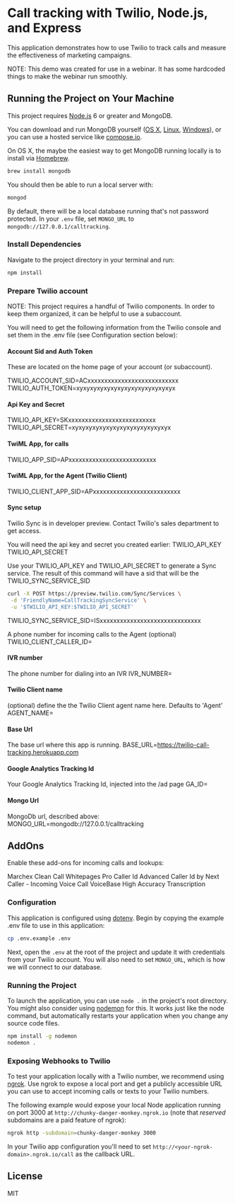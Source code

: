 # Call tracking with Twilio, Node.js, and Express

This application demonstrates how to use Twilio to track calls and measure the effectiveness of marketing campaigns.

NOTE:  This demo was created for use in a webinar.  It has some hardcoded things to make the webinar run smoothly.


## Running the Project on Your Machine

This project requires [Node.js](http://nodejs.org/) 6 or greater and MongoDB.

You can download and run MongoDB
yourself ([OS X](http://docs.mongodb.org/manual/tutorial/install-mongodb-on-os-x/),
[Linux](http://docs.mongodb.org/manual/tutorial/install-mongodb-on-ubuntu/),
[Windows](http://docs.mongodb.org/manual/tutorial/install-mongodb-on-windows/)),
or you can use a hosted service like
[compose.io](https://www.compose.io/).

On OS X, the maybe the easiest way to get MongoDB running locally is to install
via [Homebrew](http://brew.sh/).

```bash
brew install mongodb
```

You should then be able to run a local server with:

```bash
mongod
```

By default, there will be a local database running that's not password protected.
In your `.env` file, set `MONGO_URL` to `mongodb://127.0.0.1/calltracking`.

### Install Dependencies

Navigate to the project directory in your terminal and run:

```bash
npm install
```

### Prepare Twilio account

NOTE: This project requires a handful of Twilio components.  In order to keep them organized, it can be helpful to use a subaccount.

You will need to get the following information from the Twilio console and set them in the .env file (see Configuration section below):

#### Account Sid and Auth Token
These are located on the home page of your account (or subaccount).

TWILIO_ACCOUNT_SID=ACxxxxxxxxxxxxxxxxxxxxxxxxxxx
TWILIO_AUTH_TOKEN=xyxyxyxyxyxyxyxyxyxyxyxyxyxyx

#### Api Key and Secret

TWILIO_API_KEY=SKxxxxxxxxxxxxxxxxxxxxxxxxxx
TWILIO_API_SECRET=xyxyxyxyxyxyxyxyxyxyxyxyxyxyx

#### TwiML App, for calls
TWILIO_APP_SID=APxxxxxxxxxxxxxxxxxxxxxxxxxx

#### TwiML App, for the Agent (Twilio Client)
TWILIO_CLIENT_APP_SID=APxxxxxxxxxxxxxxxxxxxxxxxxxx


#### Sync setup
Twilio Sync is in developer preview.  Contact Twilio's sales department to get access.

You will need the api key and secret you created earlier:
TWILIO_API_KEY
TWILIO_API_SECRET

Use your TWILIO_API_KEY and TWILIO_API_SECRET to generate a Sync service.  The result of this command will have a sid that will be the TWILIO_SYNC_SERVICE_SID

```bash
curl -X POST https://preview.twilio.com/Sync/Services \
 -d 'FriendlyName=CallTrackingSyncService' \
 -u '$TWILIO_API_KEY:$TWILIO_API_SECRET'
 ```

TWILIO_SYNC_SERVICE_SID=ISxxxxxxxxxxxxxxxxxxxxxxxxxxxxxx


A phone number for incoming calls to the Agent (optional)
TWILIO_CLIENT_CALLER_ID=

#### IVR number
The phone number for dialing into an IVR
IVR_NUMBER=

#### Twilio Client name
(optional) define the the Twilio Client agent name here.  Defaults to 'Agent'
AGENT_NAME=

#### Base Url
The base url where this app is running.
BASE_URL=https://twilio-call-tracking.herokuapp.com

#### Google Analytics Tracking Id
Your Google Analytics Tracking Id, injected into the /ad page
GA_ID=

#### Mongo Url
MongoDb url, described above:
MONGO_URL=mongodb://127.0.0.1/calltracking



## AddOns
Enable these add-ons for incoming calls and lookups:

Marchex Clean Call
Whitepages Pro Caller Id
Advanced Caller Id by Next Caller - Incoming Voice Call
VoiceBase High Accuracy Transcription


### Configuration

This application is configured using [dotenv](https://www.npmjs.com/package/dotenv).
Begin by copying the example .env file to use in this application:

```bash
cp .env.example .env
```

Next, open the `.env` at the root of the project and update it with credentials
from your Twilio account. You will also need to set `MONGO_URL`, which is how we
will connect to our database.

### Running the Project

To launch the application, you can use `node .` in the project's root directory.
You might also consider using [nodemon](https://github.com/remy/nodemon) for
this. It works just like the node command, but automatically restarts your
application when you change any source code files.

```bash
npm install -g nodemon
nodemon .
```


### Exposing Webhooks to Twilio

To test your application locally with a Twilio number, we recommend using
[ngrok](https://ngrok.com/docs). Use ngrok to expose a local port and get a
publicly accessible URL you can use to accept incoming calls or texts to your
Twilio numbers.

The following example would expose your local Node application running on port
3000 at `http://chunky-danger-monkey.ngrok.io` (note that *reserved* subdomains
are a paid feature of ngrok):

```bash
ngrok http -subdomain=chunky-danger-monkey 3000
```

In your Twilio app configuration you'll need to set
`http://<your-ngrok-domain>.ngrok.io/call` as the callback URL.


## License

MIT
